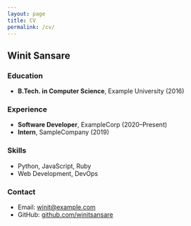 ```yaml
---
layout: page
title: CV
permalink: /cv/
---
```


## Winit Sansare

### Education
- **B.Tech. in Computer Science**, Example University (2016)

### Experience
- **Software Developer**, ExampleCorp (2020&ndash;Present)
- **Intern**, SampleCompany (2019)

### Skills
- Python, JavaScript, Ruby
- Web Development, DevOps

### Contact
- Email: winit@example.com
- GitHub: [github.com/winitsansare](https://github.com/winitsansare)
